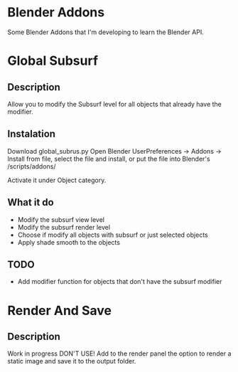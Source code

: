 Blender Addons
==============

Some Blender Addons that I'm developing to learn the Blender API.

Global Subsurf
==============

Description
----------
Allow you to modify the Subsurf level for all objects that already have the modifier.

Instalation
-----------
Download global_subrus.py Open Blender UserPreferences -> Addons -> Install from file, select the file and install, or put the file into Blender's /scripts/addons/

Activate it under Object category.

What it do
---------
* Modify the subsurf view level
* Modify the subsurf render level
* Choose if modify all objects with subsurf or just selected objects
* Apply shade smooth to the objects

TODO
----

* Add modifier function for objects that don't have the subsurf modifier

Render And Save
===============

Description
-----------
Work in progress DON'T USE!
Add to the render panel the option to render a static image and save it to the output folder.
